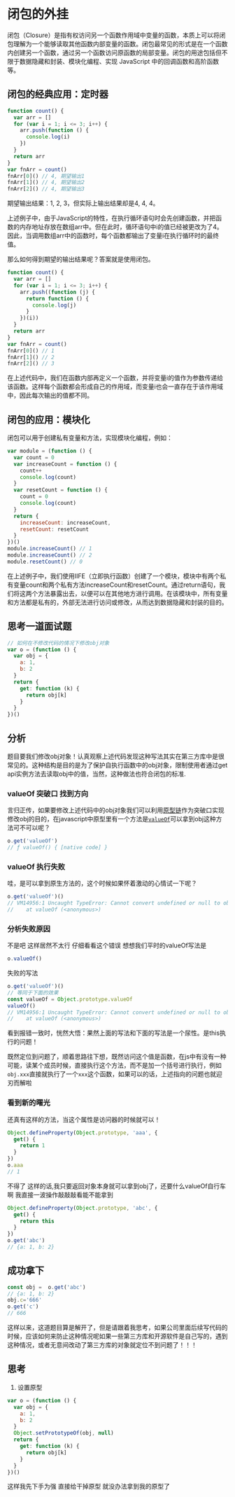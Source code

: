 # 闭包的外挂

闭包（Closure）是指有权访问另一个函数作用域中变量的函数，本质上可以将闭包理解为一个能够读取其他函数内部变量的函数。闭包最常见的形式是在一个函数内创建另一个函数，通过另一个函数访问原函数的局部变量。闭包的用途包括但不限于数据隐藏和封装、模块化编程、实现 JavaScript 中的回调函数和高阶函数等。

## 闭包的经典应用：定时器

```javascript
function count() {
  var arr = []
  for (var i = 1; i <= 3; i++) {
    arr.push(function () {
      console.log(i)
    })
  }
  return arr
}
var fnArr = count()
fnArr[0]() // 4, 期望输出1
fnArr[1]() // 4, 期望输出2
fnArr[2]() // 4, 期望输出3
```

期望输出结果：1, 2, 3，但实际上输出结果却是4, 4, 4。

上述例子中，由于JavaScript的特性，在执行循环语句时会先创建函数，并把函数的内存地址存放在数组arr中。但在此时，循环语句中i的值已经被更改为了4。因此，当调用数组arr中的函数时，每个函数都输出了变量i在执行循环时的最终值。

那么如何得到期望的输出结果呢？答案就是使用闭包。

```javascript
function count() {
  var arr = []
  for (var i = 1; i <= 3; i++) {
    arr.push((function (j) {
      return function () {
        console.log(j)
      }
    })(i))
  }
  return arr
}
var fnArr = count()
fnArr[0]() // 1
fnArr[1]() // 2
fnArr[2]() // 3
```

在上述代码中，我们在函数内部再定义一个函数，并将变量i的值作为参数传递给该函数。这样每个函数都会形成自己的作用域，而变量i也会一直存在于该作用域中，因此每次输出的值都不同。

## 闭包的应用：模块化

闭包可以用于创建私有变量和方法，实现模块化编程，例如：

```javascript
var module = (function () {
  var count = 0
  var increaseCount = function () {
    count++
    console.log(count)
  }
  var resetCount = function () {
    count = 0
    console.log(count)
  }
  return {
    increaseCount: increaseCount,
    resetCount: resetCount
  }
})()
module.increaseCount() // 1
module.increaseCount() // 2
module.resetCount() // 0
```

在上述例子中，我们使用IIFE（立即执行函数）创建了一个模块，模块中有两个私有变量count和两个私有方法increaseCount和resetCount。通过return语句，我们将这两个方法暴露出去，以便可以在其他地方进行调用。在该模块中，所有变量和方法都是私有的，外部无法进行访问或修改，从而达到数据隐藏和封装的目的。

## 思考一道面试题 

```javascript
// 如何在不修改代码的情况下修改obj对象
var o = (function () {
  var obj = {
    a: 1,
    b: 2
  }
  return {
    get: function (k) {
      return obj[k]
    }
  }
})()
```

## 分析

题目要我们修改obj对象！认真观察上述代码发现这种写法其实在第三方库中是很常见的。这种结构是目的是为了保护自执行函数中的obj对象，限制使用者通过get api实例方法去读取obj中的值，当然，这种做法也符合闭包的标准.

### valueOf 突破口 找到方向

言归正传，如果要修改上述代码中的obj对象我们可以利用[原型链](https://developer.mozilla.org/en-US/docs/Learn/JavaScript/Objects/Object_prototypes)作为突破口实现修改obj的目的，在javascript中原型里有一个方法是[`valueOf`](https://developer.mozilla.org/zh-CN/docs/Web/JavaScript/Reference/Global_Objects/Object/valueOf)可以拿到obj这种方法可不可以呢？

```javascript
o.get('valueOf')
// ƒ valueOf() { [native code] }
```

### valueOf 执行失败 

哇，是可以拿到原生方法的，这个时候如果怀着激动的心情试一下呢？

```javascript
o.get('valueOf')()
// VM14956:1 Uncaught TypeError: Cannot convert undefined or null to object
//    at valueOf (<anonymous>)

```

### 分析失败原因

不是吧 这样居然不太行 仔细看看这个错误 想想我们平时的valueOf写法是

```javascript
o.valueOf()
```

失败的写法

```javascript
o.get('valueOf')()
// 等同于下面的效果
const valueOf = Object.prototype.valueOf
valueOf()
// VM14956:1 Uncaught TypeError: Cannot convert undefined or null to object
//    at valueOf (<anonymous>)
```

看到报错一致时，恍然大悟：果然上面的写法和下面的写法是一个尿性。是this执行的问题！

既然定位到问题了，顺着思路往下想，既然访问这个值是函数，在js中有没有一种可能，读某个成员时候，直接执行这个方法，而不是加一个括号进行执行，例如`obj.xxx`直接就执行了一个`xxx`这个函数，如果可以的话，上述指向的问题也就迎刃而解啦

### 看到新的曙光

还真有这样的方法，当这个属性是访问器的时候就可以！

```javascript
Object.defineProperty(Object.prototype, 'aaa', {
  get() {
    return 1
  }
})
o.aaa
// 1
```

不得了 这样的话,我只要返回对象本身就可以拿到obj了，还要什么valueOf自行车啊 我直接一波操作敲敲敲看能不能拿到

```javascript
Object.defineProperty(Object.prototype, 'abc', {
  get() {
    return this
  }
})
o.get('abc')
// {a: 1, b: 2}
```

## 成功拿下

```javascript
const obj =  o.get('abc')
// {a: 1, b: 2}
obj.c='666'
o.get('c')
// 666
```

这样以来，这道题目算是解开了，但是请跟着我思考，如果公司里面后续写代码的时候，应该如何来防止这种情况呢如果一些第三方库和开源软件是自己写的，遇到这种情况，或者无意间改动了第三方库的对象就定位不到问题了！！！

## 思考

1. 设置原型

```javascript
var o = (function () {
  var obj = {
    a: 1,
    b: 2
  }
  Object.setPrototypeOf(obj, null)
  return {
    get: function (k) {
      return obj[k]
    }
  }
})()
```

这样我先下手为强 直接给干掉原型 就没办法拿到我的原型了 

